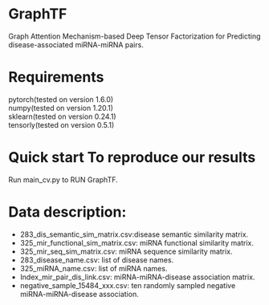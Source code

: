 # GraphTF
Graph Attention Mechanism-based Deep Tensor Factorization for Predicting disease-associated miRNA-miRNA pairs.
# Requirements
  pytorch(tested on version 1.6.0)  
  numpy(tested on version 1.20.1)  
  sklearn(tested on version 0.24.1)  
  tensorly(tested on version 0.5.1)  

# Quick start To reproduce our results
Run main_cv.py to RUN GraphTF.

# Data description:
* 283_dis_semantic_sim_matrix.csv:disease semantic similarity matrix.   
* 325_mir_functional_sim_matrix.csv: miRNA functional similarity matrix.   
* 325_mir_seq_sim_matrix.csv: miRNA sequence similarity matrix.  
* 283_disease_name.csv: list of disease names.   
* 325_miRNA_name.csv: list of miRNA names.   
* Index_mir_pair_dis_link.csv: miRNA-miRNA-disease association matrix.  
* negative_sample_15484_xxx.csv: ten randomly sampled negative miRNA-miRNA-disease association.
